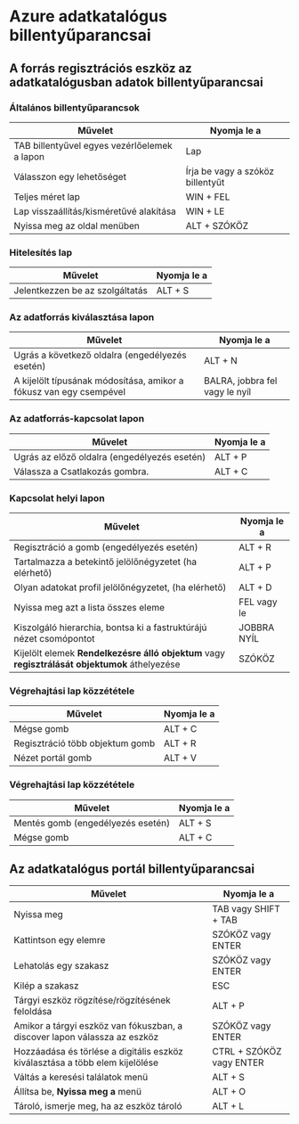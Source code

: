 <properties
    pageTitle="Azure adatkatalógus |} Microsoft Azure"
    description="Ez a cikk a billentyűparancsok az Azure adatkatalógus jeleníti meg."
    services="data-catalog"
    documentationCenter=""
    authors="spelluru"
    manager="NA"
    editor=""
    tags=""/>
<tags
    ms.service="data-catalog"
    ms.devlang="NA"
    ms.topic="article"
    ms.tgt_pltfrm="NA"
    ms.workload="data-catalog"
    ms.date="09/13/2016"
    ms.author="spelluru"/>

# <a name="keyboard-shortcuts-for-azure-data-catalog"></a>Azure adatkatalógus billentyűparancsai

## <a name="keyboard-shortcuts-for-the-data-catalog-data-source-registration-tool"></a>A forrás regisztrációs eszköz az adatkatalógusban adatok billentyűparancsai

### <a name="general-keyboard-shortcuts"></a>Általános billentyűparancsok

|Művelet|Nyomja le a
|---|---
|TAB billentyűvel egyes vezérlőelemek a lapon|Lap
|Válasszon egy lehetőséget|Írja be vagy a szóköz billentyűt
|Teljes méret lap|WIN + FEL
|Lap visszaállítás/kisméretűvé alakítása | WIN + LE
|Nyissa meg az oldal menüben| ALT + SZÓKÖZ


### <a name="authentication-page"></a>Hitelesítés lap

|Művelet|Nyomja le a
|---|---
|Jelentkezzen be az szolgáltatás|ALT + S

### <a name="data-source-selection-page"></a>Az adatforrás kiválasztása lapon

|Művelet|Nyomja le a
|---|---
|Ugrás a következő oldalra (engedélyezés esetén)|ALT + N
|A kijelölt típusának módosítása, amikor a fókusz van egy csempével|BALRA, jobbra fel vagy le nyíl

### <a name="data-source-connection-page"></a>Az adatforrás-kapcsolat lapon

|Művelet|Nyomja le a
|---|---
|Ugrás az előző oldalra (engedélyezés esetén)|ALT + P
|Válassza a Csatlakozás gombra.| ALT + C

### <a name="connection-context-page"></a>Kapcsolat helyi lapon

|Művelet|Nyomja le a
|---|---
|Regisztráció a gomb (engedélyezés esetén)| ALT + R
|Tartalmazza a betekintő jelölőnégyzetet (ha elérhető)|ALT + P
|Olyan adatokat profil jelölőnégyzetet, (ha elérhető)|ALT + D
|Nyissa meg azt a lista összes eleme|FEL vagy le
| Kiszolgáló hierarchia, bontsa ki a fastruktúrájú nézet csomópontot |JOBBRA NYÍL
| Kijelölt elemek **Rendelkezésre álló objektum** vagy **regisztrálását objektumok** áthelyezése | SZÓKÖZ

### <a name="publish-progress-page"></a>Végrehajtási lap közzététele

|Művelet|Nyomja le a
|---|---
|Mégse gomb|ALT + C
|Regisztráció több objektum gomb| ALT + R
|Nézet portál gomb  | ALT + V

### <a name="publish-progress-page"></a>Végrehajtási lap közzététele

|Művelet|Nyomja le a
|---|---
|Mentés gomb (engedélyezés esetén)| ALT + S
|Mégse gomb|ALT + C

## <a name="keyboard-shortcuts-for-the-data-catalog-portal"></a>Az adatkatalógus portál billentyűparancsai

|Művelet|Nyomja le a
|---|---
|Nyissa meg| TAB vagy SHIFT + TAB
|Kattintson egy elemre| SZÓKÖZ vagy ENTER
|Lehatolás egy szakasz| SZÓKÖZ vagy ENTER
|Kilép a szakasz| ESC
|Tárgyi eszköz rögzítése/rögzítésének feloldása| ALT + P
|Amikor a tárgyi eszköz van fókuszban, a discover lapon válassza az eszköz| SZÓKÖZ vagy ENTER
|Hozzáadása és törlése a digitális eszköz kiválasztása a több elem kijelölése| CTRL + SZÓKÖZ vagy ENTER
|Váltás a keresési találatok menü| ALT + S
|Állítsa be, **Nyissa meg a** menü | ALT + O
|Tároló, ismerje meg, ha az eszköz tároló | ALT + L
